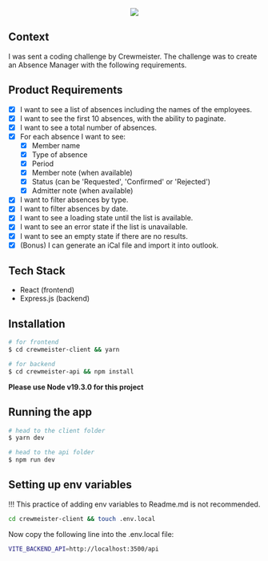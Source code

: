 <p align="center">
  <img src="https://crewmeister.com/images/logo_crewmeister_without_text.svg" />
</p>

## Context

I was sent a coding challenge by Crewmeister. The challenge was to create an Absence Manager with the following requirements.

## Product Requirements

- [x] I want to see a list of absences including the names of the employees.
- [x] I want to see the first 10 absences, with the ability to paginate.
- [x] I want to see a total number of absences.
- [x] For each absence I want to see:
  - [x] Member name
  - [x] Type of absence
  - [x] Period
  - [x] Member note (when available)
  - [x] Status (can be 'Requested', 'Confirmed' or 'Rejected')
  - [x] Admitter note (when available)
- [x] I want to filter absences by type.
- [x] I want to filter absences by date.
- [x] I want to see a loading state until the list is available.
- [x] I want to see an error state if the list is unavailable.
- [x] I want to see an empty state if there are no results.
- [x] (Bonus) I can generate an iCal file and import it into outlook.

## Tech Stack

- React (frontend)
- Express.js (backend)
  
## Installation

```bash
# for frontend
$ cd crewmeister-client && yarn 

# for backend
$ cd crewmeister-api && npm install
```

**Please use Node v19.3.0 for this project**

## Running the app

```bash
# head to the client folder 
$ yarn dev

# head to the api folder
$ npm run dev
```

## Setting up env variables

!!! This practice of adding env variables to Readme.md is not recommended.

```bash
cd crewmeister-client && touch .env.local
```

Now copy the following line into the .env.local file:

```bash
VITE_BACKEND_API=http://localhost:3500/api
```
